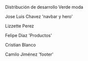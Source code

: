 Distribución de desarrollo Verde moda

Jose Luis Chavez
'navbar y hero'

Lizzette Perez

Felipe Diaz
'Productos'

Cristian Blanco

Camilo Jiménez
'footer'
